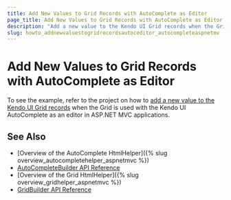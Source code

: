 ```yaml
---
title: Add New Values to Grid Records with AutoComplete as Editor
page_title: Add New Values to Grid Records with AutoComplete as Editor | Kendo UI AutoComplete HtmlHelper
description: "Add a new value to the Kendo UI Grid records when the Grid is used with the Kendo UI AutoComplete as an editor in ASP.NET MVC applications."
slug: howto_addnewvaluestogridrecordsautoceditor_autocompleteaspnetmv
---
```


# Add New Values to Grid Records with AutoComplete as Editor

To see the example, refer to the project on how to [add a new value to the Kendo UI Grid records](https://github.com/telerik/ui-for-aspnet-mvc-examples/tree/master/grid/autocomplete-editor-allow-setting-new-values) when the Grid is used with the Kendo UI AutoComplete as an editor in ASP.NET MVC applications.

## See Also

* [Overview of the AutoComplete HtmlHelper]({% slug overview_autocompletehelper_aspnetmvc %})
* [AutoCompleteBuilder API Reference](http://docs.telerik.com/kendo-ui/api/Kendo.Mvc.UI.Fluent/AutoCompleteBuilder)
* [Overview of the Grid HtmlHelper]({% slug overview_gridhelper_aspnetmvc %})
* [GridBuilder API Reference](http://docs.telerik.com/kendo-ui/api/Kendo.Mvc.UI.Fluent/GridBuilder)
